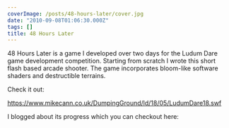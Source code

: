 ```yaml
---
coverImage: /posts/48-hours-later/cover.jpg
date: "2010-09-08T01:06:30.000Z"
tags: []
title: 48 Hours Later
---
```


48 Hours Later is a game I developed over two days for the Ludum Dare game development competition. Starting from scratch I wrote this short flash based arcade shooter. The game incorporates bloom-like software shaders and destructible terrains.

<!-- more -->

Check it out:

https://www.mikecann.co.uk/DumpingGround/ld/18/05/LudumDare18.swf

I blogged about its progress which you can checkout here:
